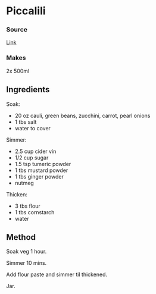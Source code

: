 # Piccalili

### Source

[Link](https://culinaryginger.com/piccalilli-recipe/)

### Makes

2x 500ml

## Ingredients

Soak:

* 20 oz cauli, green beans, zucchini, carrot, pearl onions
* 1 tbs salt
* water to cover

Simmer:

* 2.5 cup cider vin
* 1/2 cup sugar
* 1.5 tsp tumeric powder
* 1 tbs mustard powder
* 1 tbs ginger powder
* nutmeg

Thicken:

* 3 tbs flour
* 1 tbs cornstarch
* water

## Method

Soak veg 1 hour.

Simmer 10 mins.

Add flour paste and simmer til thickened.

Jar.
